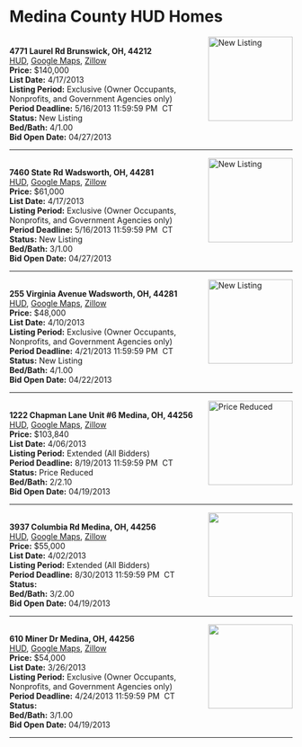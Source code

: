 # Medina County HUD Homes

[<img alt="New Listing" src="https://www.hudhomestore.com/pages/ImageShow.aspx?Case=412-554145" align="right" style="height:150px;">](http://www.hudhomestore.com/Listing/PropertyDetails.aspx?caseNumber=412-554145)  
**4771 Laurel Rd Brunswick, OH, 44212**  
[HUD](http://www.hudhomestore.com/Listing/PropertyDetails.aspx?caseNumber=412-554145), [Google Maps](http://maps.google.com/maps?q=4771+Laurel+Rd+Brunswick%2C+OH%2C+44212), [Zillow](http://www.zillow.com/homes/4771+Laurel+Rd+Brunswick%2C+OH%2C+44212/)  
**Price:** $140,000  
**List Date:** 4/17/2013  
**Listing Period:** Exclusive (Owner Occupants, Nonprofits, and Government Agencies only)  
**Period Deadline:** 5/16/2013 11:59:59 PM  CT  
**Status:** New Listing  
**Bed/Bath:** 4/1.00  
**Bid Open Date:** 04/27/2013

***

[<img alt="New Listing" src="https://www.hudhomestore.com/pages/ImageShow.aspx?Case=412-510835" align="right" style="height:150px;">](http://www.hudhomestore.com/Listing/PropertyDetails.aspx?caseNumber=412-510835)  
**7460 State Rd Wadsworth, OH, 44281**  
[HUD](http://www.hudhomestore.com/Listing/PropertyDetails.aspx?caseNumber=412-510835), [Google Maps](http://maps.google.com/maps?q=7460+State+Rd+Wadsworth%2C+OH%2C+44281), [Zillow](http://www.zillow.com/homes/7460+State+Rd+Wadsworth%2C+OH%2C+44281/)  
**Price:** $61,000  
**List Date:** 4/17/2013  
**Listing Period:** Exclusive (Owner Occupants, Nonprofits, and Government Agencies only)  
**Period Deadline:** 5/16/2013 11:59:59 PM  CT  
**Status:** New Listing  
**Bed/Bath:** 3/1.00  
**Bid Open Date:** 04/27/2013

***

[<img alt="New Listing" src="https://www.hudhomestore.com/pages/ImageShow.aspx?Case=412-559478" align="right" style="height:150px;">](http://www.hudhomestore.com/Listing/PropertyDetails.aspx?caseNumber=412-559478)  
**255 Virginia Avenue Wadsworth, OH, 44281**  
[HUD](http://www.hudhomestore.com/Listing/PropertyDetails.aspx?caseNumber=412-559478), [Google Maps](http://maps.google.com/maps?q=255+Virginia+Avenue+Wadsworth%2C+OH%2C+44281), [Zillow](http://www.zillow.com/homes/255+Virginia+Avenue+Wadsworth%2C+OH%2C+44281/)  
**Price:** $48,000  
**List Date:** 4/10/2013  
**Listing Period:** Exclusive (Owner Occupants, Nonprofits, and Government Agencies only)  
**Period Deadline:** 4/21/2013 11:59:59 PM  CT  
**Status:** New Listing  
**Bed/Bath:** 4/1.00  
**Bid Open Date:** 04/22/2013

***

[<img alt="Price Reduced" src="https://www.hudhomestore.com/pages/ImageShow.aspx?Case=412-634528" align="right" style="height:150px;">](http://www.hudhomestore.com/Listing/PropertyDetails.aspx?caseNumber=412-634528)  
**1222 Chapman Lane Unit #6 Medina, OH, 44256**  
[HUD](http://www.hudhomestore.com/Listing/PropertyDetails.aspx?caseNumber=412-634528), [Google Maps](http://maps.google.com/maps?q=1222+Chapman+Lane+Unit+%236+Medina%2C+OH%2C+44256), [Zillow](http://www.zillow.com/homes/1222+Chapman+Lane+Unit+%236+Medina%2C+OH%2C+44256/)  
**Price:** $103,840  
**List Date:** 4/06/2013  
**Listing Period:** Extended (All Bidders)  
**Period Deadline:** 8/19/2013 11:59:59 PM  CT  
**Status:** Price Reduced  
**Bed/Bath:** 2/2.10  
**Bid Open Date:** 04/19/2013

***

[<img alt="" src="https://www.hudhomestore.com/pages/ImageShow.aspx?Case=412-524565" align="right" style="height:150px;">](http://www.hudhomestore.com/Listing/PropertyDetails.aspx?caseNumber=412-524565)  
**3937 Columbia Rd Medina, OH, 44256**  
[HUD](http://www.hudhomestore.com/Listing/PropertyDetails.aspx?caseNumber=412-524565), [Google Maps](http://maps.google.com/maps?q=3937+Columbia+Rd+Medina%2C+OH%2C+44256), [Zillow](http://www.zillow.com/homes/3937+Columbia+Rd+Medina%2C+OH%2C+44256/)  
**Price:** $55,000  
**List Date:** 4/02/2013  
**Listing Period:** Extended (All Bidders)  
**Period Deadline:** 8/30/2013 11:59:59 PM  CT  
**Status:**   
**Bed/Bath:** 3/2.00  
**Bid Open Date:** 04/19/2013

***

[<img alt="" src="https://www.hudhomestore.com/pages/ImageShow.aspx?Case=412-495739" align="right" style="height:150px;">](http://www.hudhomestore.com/Listing/PropertyDetails.aspx?caseNumber=412-495739)  
**610 Miner Dr Medina, OH, 44256**  
[HUD](http://www.hudhomestore.com/Listing/PropertyDetails.aspx?caseNumber=412-495739), [Google Maps](http://maps.google.com/maps?q=610+Miner+Dr+Medina%2C+OH%2C+44256), [Zillow](http://www.zillow.com/homes/610+Miner+Dr+Medina%2C+OH%2C+44256/)  
**Price:** $54,000  
**List Date:** 3/26/2013  
**Listing Period:** Exclusive (Owner Occupants, Nonprofits, and Government Agencies only)  
**Period Deadline:** 4/24/2013 11:59:59 PM  CT  
**Status:**   
**Bed/Bath:** 3/1.00  
**Bid Open Date:** 04/19/2013

***

